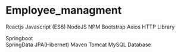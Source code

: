 # Employee_managment

Reactjs 
Javascript (ES6)
NodeJS 
NPM 
Bootstrap
Axios HTTP Library




Springboot  
SpringData JPA(Hibernet)
Maven
Tomcat
MySQL Database